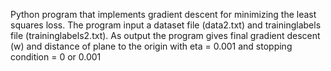 Python program that implements gradient descent for minimizing
the least squares loss. The program input a dataset file (data2.txt) and traininglabels file (traininglabels2.txt). As output the program gives final gradient descent (w) and distance of plane to the origin with eta = 0.001 and stopping condition = 0 or 0.001
